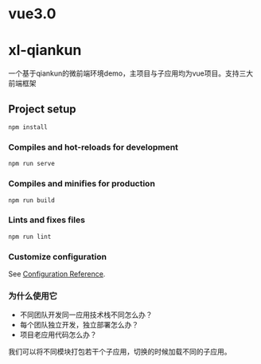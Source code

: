 # vue3.0

# xl-qiankun
一个基于qiankun的微前端环境demo，主项目与子应用均为vue项目。支持三大前端框架


## Project setup
```
npm install
```

### Compiles and hot-reloads for development
```
npm run serve
```

### Compiles and minifies for production
```
npm run build
```

### Lints and fixes files
```
npm run lint
```

### Customize configuration
See [Configuration Reference](https://cli.vuejs.org/config/).

### 为什么使用它

- 不同团队开发同一应用技术栈不同怎么办？
- 每个团队独立开发，独立部署怎么办？
- 项目老应用代码怎么办？ 

我们可以将不同模块打包若干个子应用，切换的时候加载不同的子应用。
